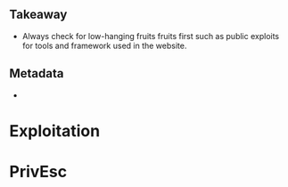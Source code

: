 ## Takeaway
-  Always check for low-hanging fruits fruits first such as public exploits for tools and framework used in the website.
## Metadata
- 
# Exploitation
# PrivEsc